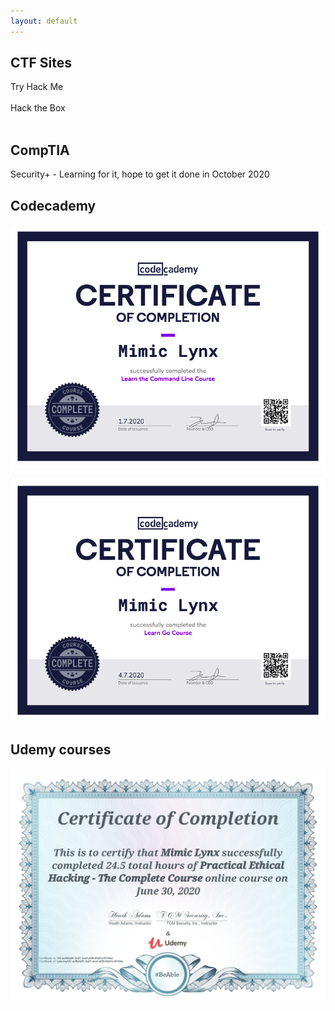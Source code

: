 ```yaml
---
layout: default
---
```

## CTF Sites

<dl>
<dt>Try Hack Me</dt>
<br>
<dd><script src="https://tryhackme.com/badge/68342"></script></dd>
<dt>Hack the Box</dt>
<br>
<dd><script src="https://www.hackthebox.eu/badge/326651"></script></dd>
</dl>

## CompTIA

Security+ - Learning for it, hope to get it done in October 2020


## Codecademy 

![bash](assets/img/Codecademy_bash.png)

![go](assets/img/Codecademy_go.png)

## Udemy courses

![hacking101](assets/img/UC-acfb4a81-2a21-4caf-af39-2fa61a10104a.jpg)
